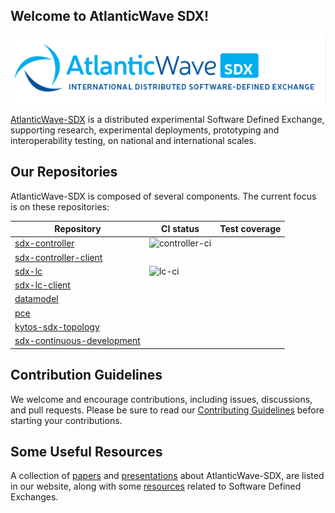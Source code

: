 ## Welcome to AtlanticWave SDX!

![AtlanticWave-SDX logo](/images/AtlanticWave.png)

[AtlanticWave-SDX][aw-sdx] is a distributed experimental Software Defined
Exchange, supporting research, experimental deployments, prototyping
and interoperability testing, on national and international scales.

## Our Repositories

AtlanticWave-SDX is composed of several components. The current focus
is on these repositories:

| Repository                                 | CI status        | Test coverage |
|--------------------------------------------|------------------|---------------|
| [sdx-controller][controller]               | ![controller-ci] |               |
| [sdx-controller-client][controller-client] |                  |               |
| [sdx-lc][lc]                               | ![lc-ci]         |               |
| [sdx-lc-client][lc-client]                 |                  |               |
| [datamodel][datamodel]                     |                  |               |
| [pce][pce]                                 |                  |               |
| [kytos-sdx-topology][topology]             |                  |               |
| [sdx-continuous-development][cd]           |                  |               |

## Contribution Guidelines

We welcome and encourage contributions, including issues, discussions,
and pull requests.  Please be sure to read our [Contributing
Guidelines](/profile/CONTRIBUTING.md) before starting your
contributions.

## Some Useful Resources

A collection of [papers][papers] and [presentations][presentations]
about AtlanticWave-SDX, are listed in our website, along with some
[resources][resources] related to Software Defined Exchanges.

<!-- References -->

[aw-sdx]: https://www.atlanticwave-sdx.net/ (AtlanticWave-SDX Website)
[papers]: https://www.atlanticwave-sdx.net/?page_id=267
[presentations]: https://www.atlanticwave-sdx.net/?page_id=309
[resources]: https://www.atlanticwave-sdx.net/?page_id=369

[controller]: https://github.com/atlanticwave-sdx/sdx-controller
[controller-ci]: https://github.com/atlanticwave-sdx/sdx-controller/actions/workflows/test.yml/badge.svg

<!-- [![Test](https://github.com/atlanticwave-sdx/sdx-controller/actions/workflows/test.yml/badge.svg)](https://github.com/atlanticwave-sdx/sdx-controller/actions/workflows/test.yml) -->

[controller-client]: https://github.com/atlanticwave-sdx/sdx-controller-client

[lc]: https://github.com/atlanticwave-sdx/sdx-lc
[lc-ci]: https://github.com/atlanticwave-sdx/sdx-lc/actions/workflows/test.yml/badge.svg
<!-- [![Test](https://github.com/atlanticwave-sdx/sdx-lc/actions/workflows/test.yml/badge.svg)](https://github.com/atlanticwave-sdx/sdx-lc/actions/workflows/test.yml) -->

[lc-client]: https://github.com/atlanticwave-sdx/sdx-lc-client
[datamodel]: https://github.com/atlanticwave-sdx/datamodel
[pce]: https://github.com/atlanticwave-sdx/pce
[topology]: https://github.com/atlanticwave-sdx/kytos-sdx-topology
[cd]: https://github.com/atlanticwave-sdx/sdx-continuous-development

<!--

## Contacting Us

TODO: List project contacts and/or communication channels.

## Security

TODO: How to report any security issues?

-->
